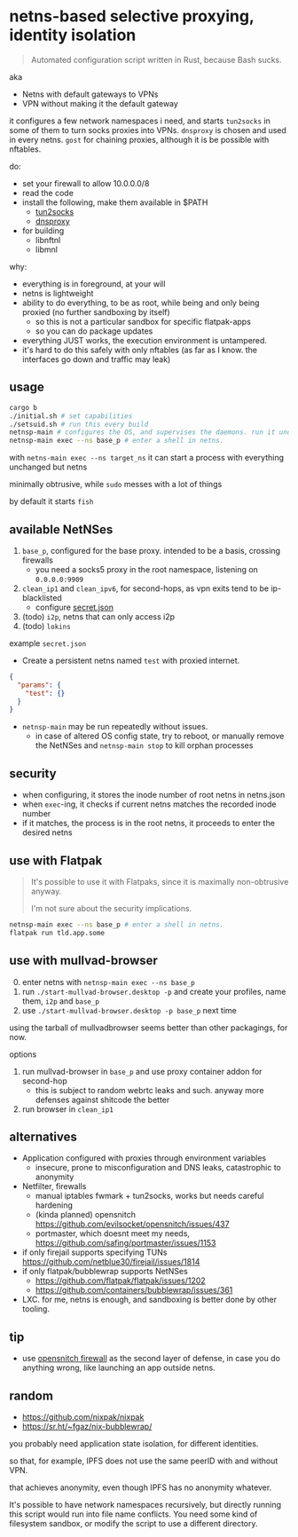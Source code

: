 # netns-based selective proxying, identity isolation

> Automated configuration script written in Rust, because Bash sucks.

aka

- Netns with default gateways to VPNs
- VPN without making it the default gateway 

it configures a few network namespaces i need, and starts `tun2socks` in some of them to turn socks proxies into VPNs. 
`dnsproxy` is chosen and used in every netns. `gost` for chaining proxies, although it is be possible with nftables.

do:

- set your firewall to allow 10.0.0.0/8
- read the code
- install the following, make them available in $PATH
  - [tun2socks](https://github.com/xjasonlyu/tun2socks)
  - [dnsproxy](https://github.com/AdguardTeam/dnsproxy) 
- for building
  - libnftnl
  - libmnl

why:

- everything is in foreground, at your will
- netns is lightweight
- ability to do everything, to be as root, while being and only being proxied (no further sandboxing by itself)
    - so this is not a particular sandbox for specific flatpak-apps
    - so you can do package updates
- everything JUST works, the execution environment is untampered.
- it's hard to do this safely with only nftables (as far as I know. the interfaces go down and traffic may leak)

## usage

```bash
cargo b
./initial.sh # set capabilities
./setsuid.sh # run this every build
netnsp-main # configures the OS, and supervises the daemons. run it under the project root directory
netnsp-main exec --ns base_p # enter a shell in netns.
```

with `netns-main exec --ns target_ns` it can start a process with everything unchanged but netns

minimally obtrusive, while `sudo` messes with a lot of things

by default it starts `fish`

## available NetNSes

1. `base_p`, configured for the base proxy. intended to be a basis, crossing firewalls
    - you need a socks5 proxy in the root namespace, listening on `0.0.0.0:9909` 
2. `clean_ip1` and `clean_ipv6`, for second-hops, as vpn exits tend to be ip-blacklisted
    - configure [secret.json](./secret.json)
3. (todo) `i2p`, netns that can only access i2p
4. (todo) `lokins`

example `secret.json`

- Create a persistent netns named `test` with proxied internet.

```json
{
  "params": {
    "test": {}
  }
}
```

- `netnsp-main` may be run repeatedly without issues.
    - in case of altered OS config state, try to reboot, or manually remove the NetNSes and `netnsp-main stop` to kill orphan processes

## security

- when configuring, it stores the inode number of root netns in netns.json 
- when `exec`-ing, it checks if current netns matches the recorded inode number
- if it matches, the process is in the root netns, it proceeds to enter the desired netns

## use with Flatpak

> It's possible to use it with Flatpaks, since it is maximally non-obtrusive anyway. 
>
> I'm not sure about the security implications. 

```bash
netnsp-main exec --ns base_p # enter a shell in netns.
flatpak run tld.app.some
```

## use with mullvad-browser

0. enter netns with `netnsp-main exec --ns base_p`
1. run `./start-mullvad-browser.desktop -p` and create your profiles, name them, `i2p` and `base_p`
2. use `./start-mullvad-browser.desktop -p base_p` next time

using the tarball of mullvadbrowser seems better than other packagings, for now.

options

1. run mullvad-browser in `base_p` and use proxy container addon for second-hop 
    - this is subject to random webrtc leaks and such. anyway more defenses against shitcode the better
2. run browser in `clean_ip1`


## alternatives

- Application configured with proxies through environment variables
  - insecure, prone to misconfiguration and DNS leaks, catastrophic to anonymity
- Netfilter, firewalls
  - manual iptables fwmark + tun2socks, works but needs careful hardening
  - (kinda planned) opensnitch https://github.com/evilsocket/opensnitch/issues/437
  - portmaster, which doesnt meet my needs, https://github.com/safing/portmaster/issues/1153
- if only firejail supports specifying TUNs https://github.com/netblue30/firejail/issues/1814
- if only flatpak/bubblewrap supports NetNSes 
  - https://github.com/flatpak/flatpak/issues/1202
  - https://github.com/containers/bubblewrap/issues/361
- LXC. for me, netns is enough, and sandboxing is better done by other tooling.

## tip

- use [opensnitch firewall](https://github.com/evilsocket/opensnitch) as the second layer of defense, in case you do anything wrong, like launching an app outside netns.

## random

- https://github.com/nixpak/nixpak
- https://sr.ht/~fgaz/nix-bubblewrap/

you probably need application state isolation, for different identities.

so that, for example, IPFS does not use the same peerID with and without VPN.

that achieves anonymity, even though IPFS has no anonymity whatever.

It's possible to have network namespaces recursively, but directly running this script would run into file name conflicts. You need some kind of filesystem sandbox, or modify the script to use a different directory.